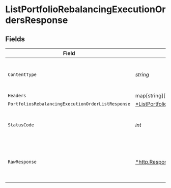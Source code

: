 # ListPortfolioRebalancingExecutionOrdersResponse


## Fields

| Field                                                                                                                                                                                                        | Type                                                                                                                                                                                                         | Required                                                                                                                                                                                                     | Description                                                                                                                                                                                                  |
| ------------------------------------------------------------------------------------------------------------------------------------------------------------------------------------------------------------ | ------------------------------------------------------------------------------------------------------------------------------------------------------------------------------------------------------------ | ------------------------------------------------------------------------------------------------------------------------------------------------------------------------------------------------------------ | ------------------------------------------------------------------------------------------------------------------------------------------------------------------------------------------------------------ |
| `ContentType`                                                                                                                                                                                                | *string*                                                                                                                                                                                                     | :heavy_check_mark:                                                                                                                                                                                           | HTTP response content type for this operation                                                                                                                                                                |
| `Headers`                                                                                                                                                                                                    | map[string][]*string*                                                                                                                                                                                        | :heavy_minus_sign:                                                                                                                                                                                           | N/A                                                                                                                                                                                                          |
| `PortfoliosRebalancingExecutionOrderListResponse`                                                                                                                                                            | [*ListPortfolioRebalancingExecutionOrdersPortfoliosRebalancingExecutionOrderListResponse](../../models/operations/listportfoliorebalancingexecutionordersportfoliosrebalancingexecutionorderlistresponse.md) | :heavy_minus_sign:                                                                                                                                                                                           | Portfolios                                                                                                                                                                                                   |
| `StatusCode`                                                                                                                                                                                                 | *int*                                                                                                                                                                                                        | :heavy_check_mark:                                                                                                                                                                                           | HTTP response status code for this operation                                                                                                                                                                 |
| `RawResponse`                                                                                                                                                                                                | [*http.Response](https://pkg.go.dev/net/http#Response)                                                                                                                                                       | :heavy_minus_sign:                                                                                                                                                                                           | Raw HTTP response; suitable for custom response parsing                                                                                                                                                      |